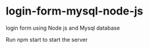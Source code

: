 # login-form-mysql-node-js
login form using Node js and Mysql database

Run npm start to start the server
